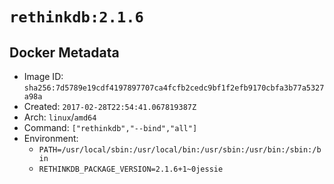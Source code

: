 # `rethinkdb:2.1.6`

## Docker Metadata

- Image ID: `sha256:7d5789e19cdf4197897707ca4fcfb2cedc9bf1f2efb9170cbfa3b77a5327a98a`
- Created: `2017-02-28T22:54:41.067819387Z`
- Arch: `linux`/`amd64`
- Command: `["rethinkdb","--bind","all"]`
- Environment:
  - `PATH=/usr/local/sbin:/usr/local/bin:/usr/sbin:/usr/bin:/sbin:/bin`
  - `RETHINKDB_PACKAGE_VERSION=2.1.6+1~0jessie`
